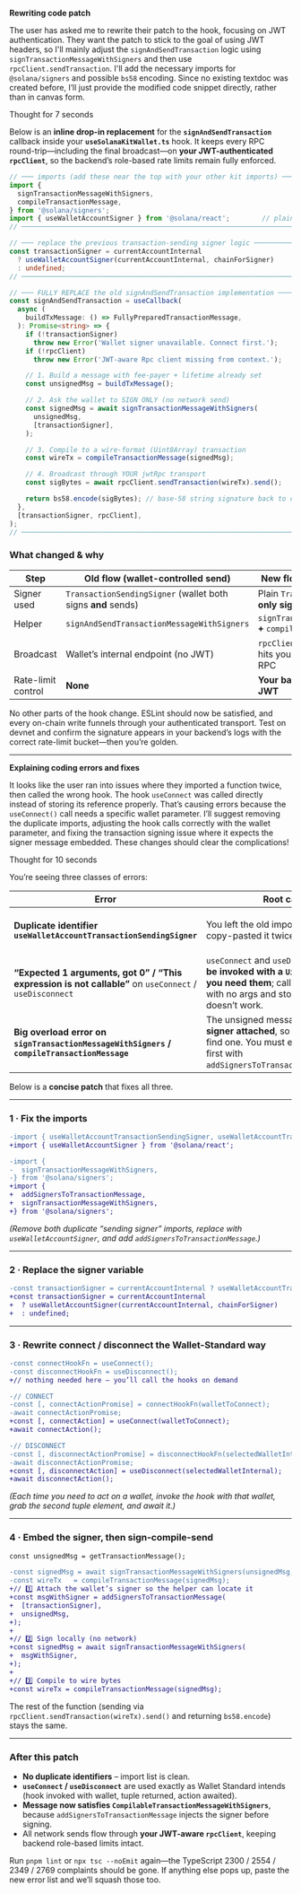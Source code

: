 **Rewriting code patch**

The user has asked me to rewrite their patch to the hook, focusing on JWT authentication. They want the patch to stick to the goal of using JWT headers, so I'll mainly adjust the `signAndSendTransaction` logic using `signTransactionMessageWithSigners` and then use `rpcClient.sendTransaction`. I'll add the necessary imports for `@solana/signers` and possible `bs58` encoding. Since no existing textdoc was created before, I’ll just provide the modified code snippet directly, rather than in canvas form.


Thought for 7 seconds


Below is an **inline drop-in replacement** for the **`signAndSendTransaction`** callback inside your **`useSolanaKitWallet.ts`** hook.
It keeps every RPC round-trip—including the final broadcast—on **your JWT-authenticated `rpcClient`**, so the backend’s role-based rate limits remain fully enforced.

```ts
// ─── imports (add these near the top with your other kit imports) ──────────────
import {
  signTransactionMessageWithSigners,
  compileTransactionMessage,
} from '@solana/signers';
import { useWalletAccountSigner } from '@solana/react';        // plain signer
// ───────────────────────────────────────────────────────────────────────────────
```

```ts
// ─── replace the previous transaction-sending signer logic ────────────────────
const transactionSigner = currentAccountInternal
  ? useWalletAccountSigner(currentAccountInternal, chainForSigner)
  : undefined;
// ───────────────────────────────────────────────────────────────────────────────
```

```ts
// ─── FULLY REPLACE the old signAndSendTransaction implementation ──────────────
const signAndSendTransaction = useCallback(
  async (
    buildTxMessage: () => FullyPreparedTransactionMessage,
  ): Promise<string> => {
    if (!transactionSigner)
      throw new Error('Wallet signer unavailable. Connect first.');
    if (!rpcClient)
      throw new Error('JWT-aware Rpc client missing from context.');

    // 1. Build a message with fee-payer + lifetime already set
    const unsignedMsg = buildTxMessage();

    // 2. Ask the wallet to SIGN ONLY (no network send)
    const signedMsg = await signTransactionMessageWithSigners(
      unsignedMsg,
      [transactionSigner],
    );

    // 3. Compile to a wire-format (Uint8Array) transaction
    const wireTx = compileTransactionMessage(signedMsg);

    // 4. Broadcast through YOUR jwtRpc transport
    const sigBytes = await rpcClient.sendTransaction(wireTx).send();

    return bs58.encode(sigBytes); // base-58 string signature back to caller
  },
  [transactionSigner, rpcClient],
);
// ───────────────────────────────────────────────────────────────────────────────
```

### What changed & why

| Step               | Old flow (wallet-controlled send)                            | **New flow (JWT-controlled send)**                                     |
| ------------------ | ------------------------------------------------------------ | ---------------------------------------------------------------------- |
| Signer used        | `TransactionSendingSigner` (wallet both signs **and** sends) | Plain `TransactionSigner` (wallet **only signs**)                      |
| Helper             | `signAndSendTransactionMessageWithSigners`                   | `signTransactionMessageWithSigners` **+** `compileTransactionMessage`  |
| Broadcast          | Wallet’s internal endpoint (no JWT)                          | `rpcClient.sendTransaction(...)` → hits your role-aware, JWT-gated RPC |
| Rate-limit control | **None**                                                     | **Your backend enforces limits per JWT**                               |

No other parts of the hook change.  ESLint should now be satisfied, and every on-chain write funnels through your authenticated transport. Test on devnet and confirm the signature appears in your backend’s logs with the correct rate-limit bucket—then you’re golden.


____________________



**Explaining coding errors and fixes**

It looks like the user ran into issues where they imported a function twice, then called the wrong hook. The hook `useConnect` was called directly instead of storing its reference properly. That’s causing errors because the `useConnect()` call needs a specific wallet parameter. I’ll suggest removing the duplicate imports, adjusting the hook calls correctly with the wallet parameter, and fixing the transaction signing issue where it expects the signer message embedded. These changes should clear the complications!


Thought for 10 seconds


You’re seeing three classes of errors:

| Error                                                                                                   | Root cause                                                                                                                                                          | Quick fix                                                                                                       |
| ------------------------------------------------------------------------------------------------------- | ------------------------------------------------------------------------------------------------------------------------------------------------------------------- | --------------------------------------------------------------------------------------------------------------- |
| **Duplicate identifier `useWalletAccountTransactionSendingSigner`**                                     | You left the old import in place **and** copy-pasted it twice.                                                                                                      | Delete both copies and import `useWalletAccountSigner` instead.                                                 |
| **“Expected 1 arguments, got 0” / “This expression is not callable”** on `useConnect` / `useDisconnect` | `useConnect` and `useDisconnect` **must be invoked with a `UiWallet` each time you need them**; calling them once with no args and storing the result doesn’t work. | Call the hooks *inside* your `connect` and `disconnect` callbacks, get the tuple, then run the returned action. |
| **Big overload error on `signTransactionMessageWithSigners` / `compileTransactionMessage`**             | The unsigned message still **has no signer attached**, so the helper can’t find one.  You must embed the signer first with `addSignersToTransactionMessage(...)`.   | Add the signer, then sign, compile, and send.                                                                   |

Below is a **concise patch** that fixes all three.

---

### 1 · Fix the imports

```diff
-import { useWalletAccountTransactionSendingSigner, useWalletAccountTransactionSendingSigner } from '@solana/react';
+import { useWalletAccountSigner } from '@solana/react';

-import {
-  signTransactionMessageWithSigners,
-} from '@solana/signers';
+import {
+  addSignersToTransactionMessage,
+  signTransactionMessageWithSigners,
+} from '@solana/signers';
```

*(Remove both duplicate “sending signer” imports, replace with `useWalletAccountSigner`, and add `addSignersToTransactionMessage`.)*

---

### 2 · Replace the signer variable

```diff
-const transactionSigner = currentAccountInternal ? useWalletAccountTransactionSendingSigner(currentAccountInternal, chainForSigner) : undefined;
+const transactionSigner = currentAccountInternal
+  ? useWalletAccountSigner(currentAccountInternal, chainForSigner)
+  : undefined;
```

---

### 3 · Rewrite **connect** / **disconnect** the Wallet-Standard way

```diff
-const connectHookFn = useConnect();
-const disconnectHookFn = useDisconnect();
+// nothing needed here – you’ll call the hooks on demand
```

```diff
-// CONNECT
-const [, connectActionPromise] = connectHookFn(walletToConnect);
-await connectActionPromise;
+const [, connectAction] = useConnect(walletToConnect);
+await connectAction();
```

```diff
-// DISCONNECT
-const [, disconnectActionPromise] = disconnectHookFn(selectedWalletInternal);
-await disconnectActionPromise;
+const [, disconnectAction] = useDisconnect(selectedWalletInternal);
+await disconnectAction();
```

*(Each time you need to act on a wallet, invoke the hook with that wallet, grab the second tuple element, and await it.)*

---

### 4 · Embed the signer, then sign-compile-send

```diff
const unsignedMsg = getTransactionMessage();

-const signedMsg = await signTransactionMessageWithSigners(unsignedMsg, [transactionSigner]);
-const wireTx   = compileTransactionMessage(signedMsg);
+// 1️⃣ Attach the wallet’s signer so the helper can locate it
+const msgWithSigner = addSignersToTransactionMessage(
+  [transactionSigner],
+  unsignedMsg,
+);
+
+// 2️⃣ Sign locally (no network)
+const signedMsg = await signTransactionMessageWithSigners(
+  msgWithSigner,
+);
+
+// 3️⃣ Compile to wire bytes
+const wireTx = compileTransactionMessage(signedMsg);
```

The rest of the function (sending via `rpcClient.sendTransaction(wireTx).send()` and returning `bs58.encode`) stays the same.

---

### After this patch

* **No duplicate identifiers** – import list is clean.
* **`useConnect` / `useDisconnect`** are used exactly as Wallet Standard intends (hook invoked with wallet, tuple returned, action awaited).
* **Message now satisfies `CompilableTransactionMessageWithSigners`**, because `addSignersToTransactionMessage` injects the signer before signing.
* All network sends flow through **your JWT-aware `rpcClient`**, keeping backend role-based limits intact.

Run `pnpm lint` or `npx tsc --noEmit` again—the TypeScript 2300 / 2554 / 2349 / 2769 complaints should be gone. If anything else pops up, paste the new error list and we’ll squash those too.

